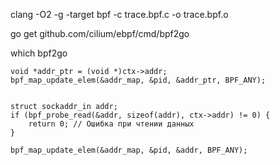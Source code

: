 clang -O2 -g -target bpf -c trace.bpf.c -o trace.bpf.o

go get github.com/cilium/ebpf/cmd/bpf2go

which bpf2go

    void *addr_ptr = (void *)ctx->addr;
    bpf_map_update_elem(&addr_map, &pid, &addr_ptr, BPF_ANY);


    struct sockaddr_in addr;
    if (bpf_probe_read(&addr, sizeof(addr), ctx->addr) != 0) {
        return 0; // Ошибка при чтении данных
    }

    bpf_map_update_elem(&addr_map, &pid, &addr, BPF_ANY);
